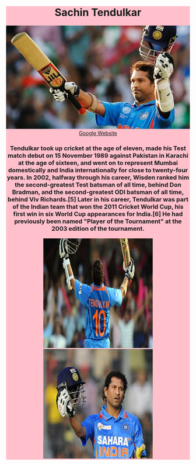 <!DOCTYPE html>
<html>
    <head>
    </head>
    <body>
        <div style="background-color: pink;">
<div style="text-align: center;"><h1>Sachin Tendulkar</h1>
    <img src="sachin.jpg">
    <a href="https://www.google.com/search?q=sachin+tendulkar&rlz=1C1RXQR_enIN1012IN1012&oq=&aqs=chrome.0.69i59i450l8.2736100j0j15&sourceid=chrome&ie=UTF-8" target="Google">Google Website</a>
    <p><h3>Tendulkar took up cricket at the age of eleven, made his Test match debut on 15 November 1989 against Pakistan in Karachi at the age of sixteen, and went on to represent Mumbai domestically and India internationally for close to twenty-four years. In 2002, halfway through his career, Wisden ranked him the second-greatest Test batsman of all time, behind Don Bradman, and the second-greatest ODI batsman of all time, behind Viv Richards.[5] Later in his career, Tendulkar was part of the Indian team that won the 2011 Cricket World Cup, his first win in six World Cup appearances for India.[6] He had previously been named "Player of the Tournament" at the 2003 edition of the tournament.
</h3></p>
<img width=300 height=300 src="sachin1.jpg">  <img width=300 height=300 src="sachin2.jfif">
</div>
    </body>
